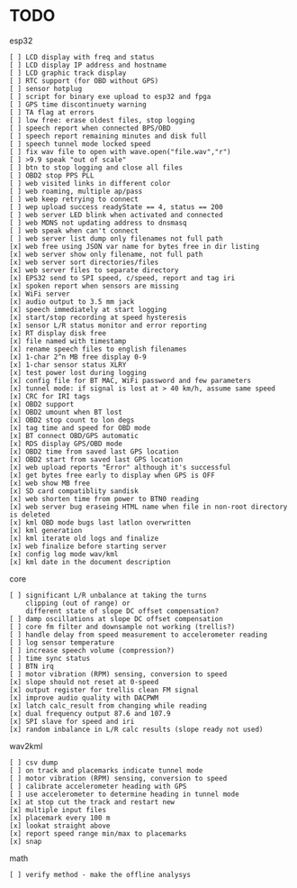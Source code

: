 # TODO

esp32

    [ ] LCD display with freq and status
    [ ] LCD display IP address and hostname
    [ ] LCD graphic track display
    [ ] RTC support (for OBD without GPS)
    [ ] sensor hotplug
    [ ] script for binary exe upload to esp32 and fpga
    [ ] GPS time discontinuety warning
    [ ] TA flag at errors
    [ ] low free: erase oldest files, stop logging
    [ ] speech report when connected BPS/OBD
    [ ] speech report remaining minutes and disk full
    [ ] speech tunnel mode locked speed
    [ ] fix wav file to open with wave.open("file.wav","r")
    [ ] >9.9 speak "out of scale"
    [ ] btn to stop logging and close all files
    [ ] OBD2 stop PPS PLL
    [ ] web visited links in different color
    [ ] web roaming, multiple ap/pass
    [ ] web keep retrying to connect
    [ ] wep upload success readyState == 4, status == 200
    [ ] web server LED blink when activated and connected
    [ ] web MDNS not updating address to dnsmasq
    [ ] web speak when can't connect
    [ ] web server list dump only filenames not full path
    [x] web free using JSON var name for bytes free in dir listing
    [x] web server show only filename, not full path
    [x] web server sort directories/files
    [x] web server files to separate directory
    [x] EPS32 send to SPI speed, c/speed, report and tag iri
    [x] spoken report when sensors are missing
    [x] WiFi server
    [x] audio output to 3.5 mm jack
    [x] speech immediately at start logging
    [x] start/stop recording at speed hysteresis
    [x] sensor L/R status monitor and error reporting
    [x] RT display disk free
    [x] file named with timestamp
    [x] rename speech files to english filenames
    [x] 1-char 2^n MB free display 0-9
    [x] 1-char sensor status XLRY
    [x] test power lost during logging
    [x] config file for BT MAC, WiFi password and few parameters
    [x] tunnel mode: if signal is lost at > 40 km/h, assume same speed
    [x] CRC for IRI tags
    [x] OBD2 support
    [x] OBD2 umount when BT lost
    [x] OBD2 stop count to lon degs
    [x] tag time and speed for OBD mode
    [x] BT connect OBD/GPS automatic
    [x] RDS display GPS/OBD mode
    [x] OBD2 time from saved last GPS location
    [x] OBD2 start from saved last GPS location
    [x] web upload reports "Error" although it's successful
    [x] get bytes free early to display when GPS is OFF
    [x] web show MB free
    [x] SD card compatiblity sandisk
    [x] web shorten time from power to BTN0 reading
    [x] web server bug eraseing HTML name when file in non-root directory is deleted
    [x] kml OBD mode bugs last latlon overwritten
    [x] kml generation
    [x] kml iterate old logs and finalize
    [x] web finalize before starting server
    [x] config log mode wav/kml
    [x] kml date in the document description

core

    [ ] significant L/R unbalance at taking the turns
        clipping (out of range) or
        different state of slope DC offset compensation?
    [ ] damp oscillations at slope DC offset compensation
    [ ] core fm filter and downsample not working (trellis?)
    [ ] handle delay from speed measurement to accelerometer reading
    [ ] log sensor temperature
    [ ] increase speech volume (compression?)
    [ ] time sync status
    [ ] BTN irq
    [ ] motor vibration (RPM) sensing, conversion to speed
    [x] slope should not reset at 0-speed
    [x] output register for trellis clean FM signal
    [x] improve audio quality with DACPWM
    [x] latch calc_result from changing while reading
    [x] dual frequency output 87.6 and 107.9
    [x] SPI slave for speed and iri
    [x] random inbalance in L/R calc results (slope ready not used)

wav2kml

    [ ] csv dump
    [ ] on track and placemarks indicate tunnel mode
    [ ] motor vibration (RPM) sensing, conversion to speed
    [ ] calibrate accelerometer heading with GPS
    [ ] use accelerometer to determine heading in tunnel mode
    [x] at stop cut the track and restart new
    [x] multiple input files
    [x] placemark every 100 m
    [x] lookat straight above
    [x] report speed range min/max to placemarks
    [x] snap

math

    [ ] verify method - make the offline analysys

